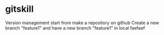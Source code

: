 # gitskill
Version management start from make a repository on github
Create a new branch "feature1" and have a new branch "feature1" in local
faefaef
